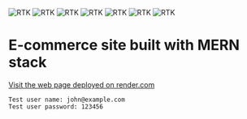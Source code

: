 ![RTK](https://img.shields.io/badge/react-v18.2.0-blue.svg?style=flat)
![RTK](https://img.shields.io/badge/@reduxjs/toolkit-v1.9.1-blue.svg?style=flat)
![RTK](https://img.shields.io/badge/react--redux-v8.0.5-blue.svg?style=flat)
![RTK](https://img.shields.io/badge/react--bootstrap-v2.5.0-blue.svg?style=flat)
![RTK](https://img.shields.io/badge/react--router--bootstrap-v0.26.2-blue.svg?style=flat)
![RTK](https://img.shields.io/badge/express-v4.18.2-red.svg?style=flat)
![RTK](https://img.shields.io/badge/mongoose-v6.7.3-red.svg?style=flat)

# E-commerce site built with MERN stack

[Visit the web page deployed on render.com](https://react-e-commerce-test-site.onrender.com)

```
Test user name: john@example.com
Test user password: 123456
```
